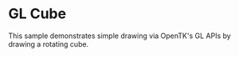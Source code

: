 GL Cube
=======

This sample demonstrates simple drawing via OpenTK's GL APIs by
drawing a rotating cube.
